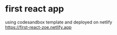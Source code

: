 # first react app

using codesandbox template and deployed on netlify <br>
https://first-react-zoe.netlify.app
